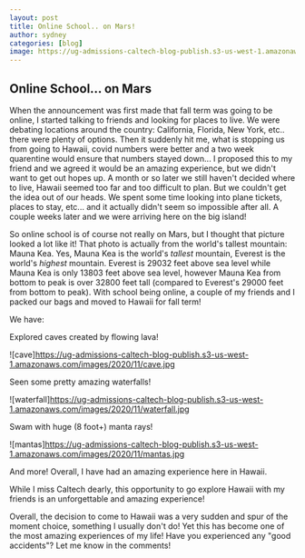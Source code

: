 ```yaml
---
layout: post
title: Online School.. on Mars!
author: sydney
categories: [blog]
image: https://ug-admissions-caltech-blog-publish.s3-us-west-1.amazonaws.com/images/2020/11/mauna.jpg
---
```


## Online School... on Mars

When the announcement was first made that fall term was going to be online, I started talking to friends and looking for places to live. We were debating locations around the country: California, Florida, New York, etc.. there were plenty of options. Then it suddenly hit me, what is stopping us from going to Hawaii, covid numbers were better and a two week quarentine would ensure that numbers stayed down... I proposed this to my friend and we agreed it would be an amazing experience, but we didn't want to get out hopes up. A month or so later we still haven't decided where to live, Hawaii seemed too far and too difficult to plan. But we couldn't get the idea out of our heads. We spent some time looking into plane tickets, places to stay, etc... and it actually didn't seem so impossible after all. A couple weeks later and we were arriving here on the big island!

So online school is of course not really on Mars, but I thought that picture looked a lot like it! That photo is actually from the world's tallest mountain: Mauna Kea. Yes, Mauna Kea is the world's *tallest* mountain, Everest is the world's *highest* mountain. Everest is 29032 feet above sea level while Mauna Kea is only 13803 feet above sea level, however Mauna Kea from bottom to peak is over 32800 feet tall (compared to Everest's 29000 feet from bottom to peak). With school being online, a couple of my friends and I packed our bags and moved to Hawaii for fall term! 

We have:

Explored caves created by flowing lava!

![cave]https://ug-admissions-caltech-blog-publish.s3-us-west-1.amazonaws.com/images/2020/11/cave.jpg

Seen some pretty amazing waterfalls!

![waterfall]https://ug-admissions-caltech-blog-publish.s3-us-west-1.amazonaws.com/images/2020/11/waterfall.jpg

Swam with huge (8 foot+) manta rays!

![mantas]https://ug-admissions-caltech-blog-publish.s3-us-west-1.amazonaws.com/images/2020/11/mantas.jpg

And more! Overall, I have had an amazing experience here in Hawaii. 

While I miss Caltech dearly, this opportunity to go explore Hawaii with my friends is an unforgettable and amazing experience!

Overall, the decision to come to Hawaii was a very sudden and spur of the moment choice, something I usually don't do! Yet this has become one of the most amazing experiences of my life! Have you experienced any "good accidents"? Let me know in the comments!
